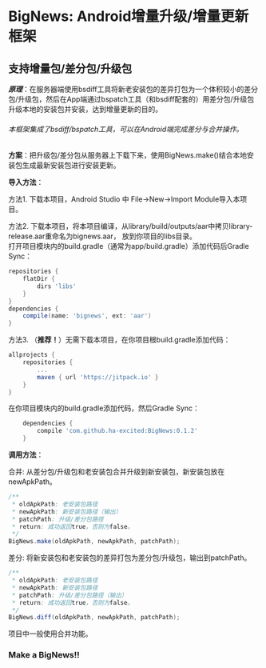 # BigNews: Android增量升级/增量更新框架
## 支持增量包/差分包/升级包

***原理***：在服务器端使用bsdiff工具将新老安装包的差异打包为一个体积较小的差分包/升级包，然后在App端通过bspatch工具（和bsdiff配套的）用差分包/升级包升级本地的安装包并安装，达到增量更新的目的。

###### 本框架集成了bsdiff/bspatch工具，可以在Android端完成差分与合并操作。

****方案****：把升级包/差分包从服务器上下载下来，使用BigNews.make()结合本地安装包生成最新安装包进行安装更新。

****导入方法****：  

方法1. 下载本项目，Android Studio 中 File->New->Import Module导入本项目。

方法2. 下载本项目，将本项目编译，从library/build/outputs/aar中拷贝library-release.aar重命名为bignews.aar， 放到你项目的libs目录。  
打开项目模块内的build.gradle（通常为app/build.gradle）添加代码后Gradle Sync：
```gradle
repositories {
    flatDir {
        dirs 'libs'
    }
}
dependencies {
    compile(name: 'bignews', ext: 'aar')
}

```
方法3. （****推荐！****）无需下载本项目，在你项目根build.gradle添加代码：
```gradle
allprojects {
    repositories {
        ...
        maven { url 'https://jitpack.io' }
    }
}
```
在你项目模块内的build.gradle添加代码，然后Gradle Sync：
```gradle
    dependencies {
        compile 'com.github.ha-excited:BigNews:0.1.2'
    }
```


****调用方法****：

合并: 从差分包/升级包和老安装包合并升级到新安装包，新安装包放在newApkPath。
```java
/**
 * oldApkPath: 老安装包路径
 * newApkPath: 新安装包路径（输出）
 * patchPath: 升级/差分包路径
 * return: 成功返回true，否则为false。
 */
BigNews.make(oldApkPath, newApkPath, patchPath);
 ```

差分: 将新安装包和老安装包的差异打包为差分包/升级包，输出到patchPath。
```java
/**
 * oldApkPath: 老安装包路径
 * newApkPath: 新安装包路径
 * patchPath: 升级/差分包路径（输出）
 * return: 成功返回true，否则为false。
 */
BigNews.diff(oldApkPath, newApkPath, patchPath);
```

项目中一般使用合并功能。

### Make a BigNews!!